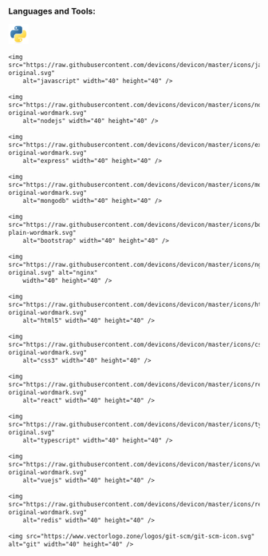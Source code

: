 <h3 align="left">Languages and Tools:</h3>
<p align="left">
    <img src="https://raw.githubusercontent.com/devicons/devicon/master/icons/python/python-original.svg" alt="python"
        width="40" height="40" />

    <img src="https://raw.githubusercontent.com/devicons/devicon/master/icons/javascript/javascript-original.svg"
        alt="javascript" width="40" height="40" />

    <img src="https://raw.githubusercontent.com/devicons/devicon/master/icons/nodejs/nodejs-original-wordmark.svg"
        alt="nodejs" width="40" height="40" />

    <img src="https://raw.githubusercontent.com/devicons/devicon/master/icons/express/express-original-wordmark.svg"
        alt="express" width="40" height="40" />

    <img src="https://raw.githubusercontent.com/devicons/devicon/master/icons/mongodb/mongodb-original-wordmark.svg"
        alt="mongodb" width="40" height="40" />

    <img src="https://raw.githubusercontent.com/devicons/devicon/master/icons/bootstrap/bootstrap-plain-wordmark.svg"
        alt="bootstrap" width="40" height="40" />

    <img src="https://raw.githubusercontent.com/devicons/devicon/master/icons/nginx/nginx-original.svg" alt="nginx"
        width="40" height="40" />

    <img src="https://raw.githubusercontent.com/devicons/devicon/master/icons/html5/html5-original-wordmark.svg"
        alt="html5" width="40" height="40" />

    <img src="https://raw.githubusercontent.com/devicons/devicon/master/icons/css3/css3-original-wordmark.svg"
        alt="css3" width="40" height="40" />

    <img src="https://raw.githubusercontent.com/devicons/devicon/master/icons/react/react-original-wordmark.svg"
        alt="react" width="40" height="40" />

    <img src="https://raw.githubusercontent.com/devicons/devicon/master/icons/typescript/typescript-original.svg"
        alt="typescript" width="40" height="40" />

    <img src="https://raw.githubusercontent.com/devicons/devicon/master/icons/vuejs/vuejs-original-wordmark.svg"
        alt="vuejs" width="40" height="40" />

    <img src="https://raw.githubusercontent.com/devicons/devicon/master/icons/redis/redis-original-wordmark.svg"
        alt="redis" width="40" height="40" />

    <img src="https://www.vectorlogo.zone/logos/git-scm/git-scm-icon.svg" alt="git" width="40" height="40" />

</p>
